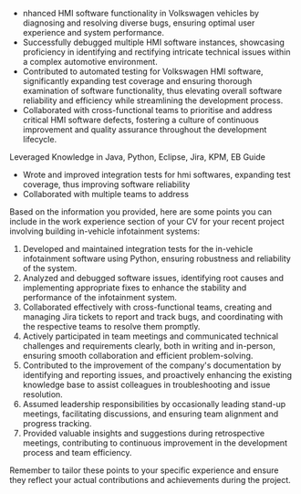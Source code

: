 - nhanced HMI software functionality in Volkswagen vehicles by diagnosing and resolving diverse bugs, ensuring optimal user experience and system performance.
- Successfully debugged multiple HMI software instances, showcasing proficiency in identifying and rectifying intricate technical issues within a complex automotive environment.
- Contributed to automated testing for Volkswagen HMI software, significantly expanding test coverage and ensuring thorough examination of software functionality, thus elevating overall software reliability and efficiency while streamlining the development process.
- Collaborated with cross-functional teams to prioritise and address critical HMI software defects, fostering a culture of continuous improvement and quality assurance throughout the development lifecycle.

Leveraged Knowledge in Java, Python, Eclipse, Jira, KPM, EB Guide

- Wrote and improved integration tests for hmi softwares, expanding test coverage, thus improving software reliability
- Collaborated with multiple teams to address 







Based on the information you provided, here are some points you can include in the work experience section of your CV for your recent project involving building in-vehicle infotainment systems:

1. Developed and maintained integration tests for the in-vehicle infotainment software using Python, ensuring robustness and reliability of the system.
2. Analyzed and debugged software issues, identifying root causes and implementing appropriate fixes to enhance the stability and performance of the infotainment system.
3. Collaborated effectively with cross-functional teams, creating and managing Jira tickets to report and track bugs, and coordinating with the respective teams to resolve them promptly.
4. Actively participated in team meetings and communicated technical challenges and requirements clearly, both in writing and in-person, ensuring smooth collaboration and efficient problem-solving.
5. Contributed to the improvement of the company's documentation by identifying and reporting issues, and proactively enhancing the existing knowledge base to assist colleagues in troubleshooting and issue resolution.
6. Assumed leadership responsibilities by occasionally leading stand-up meetings, facilitating discussions, and ensuring team alignment and progress tracking.
7. Provided valuable insights and suggestions during retrospective meetings, contributing to continuous improvement in the development process and team efficiency.

Remember to tailor these points to your specific experience and ensure they reflect your actual contributions and achievements during the project.
